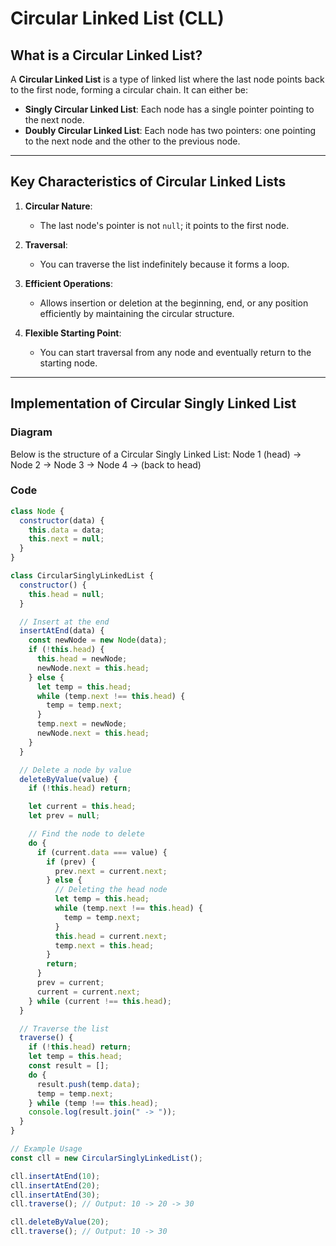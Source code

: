 # Circular Linked List (CLL)

## What is a Circular Linked List?

A **Circular Linked List** is a type of linked list where the last node points back to the first node, forming a circular chain. It can either be:
- **Singly Circular Linked List**: Each node has a single pointer pointing to the next node.
- **Doubly Circular Linked List**: Each node has two pointers: one pointing to the next node and the other to the previous node.

---
## Key Characteristics of Circular Linked Lists

1. **Circular Nature**:
   - The last node's pointer is not `null`; it points to the first node.

2. **Traversal**:
   - You can traverse the list indefinitely because it forms a loop.

3. **Efficient Operations**:
   - Allows insertion or deletion at the beginning, end, or any position efficiently by maintaining the circular structure.

4. **Flexible Starting Point**:
   - You can start traversal from any node and eventually return to the starting node.

---

## Implementation of Circular Singly Linked List

### Diagram

Below is the structure of a Circular Singly Linked List:
Node 1 (head) -> Node 2 -> Node 3 -> Node 4 -> (back to head)


### Code

```javascript
class Node {
  constructor(data) {
    this.data = data;
    this.next = null;
  }
}

class CircularSinglyLinkedList {
  constructor() {
    this.head = null;
  }

  // Insert at the end
  insertAtEnd(data) {
    const newNode = new Node(data);
    if (!this.head) {
      this.head = newNode;
      newNode.next = this.head;
    } else {
      let temp = this.head;
      while (temp.next !== this.head) {
        temp = temp.next;
      }
      temp.next = newNode;
      newNode.next = this.head;
    }
  }

  // Delete a node by value
  deleteByValue(value) {
    if (!this.head) return;

    let current = this.head;
    let prev = null;

    // Find the node to delete
    do {
      if (current.data === value) {
        if (prev) {
          prev.next = current.next;
        } else {
          // Deleting the head node
          let temp = this.head;
          while (temp.next !== this.head) {
            temp = temp.next;
          }
          this.head = current.next;
          temp.next = this.head;
        }
        return;
      }
      prev = current;
      current = current.next;
    } while (current !== this.head);
  }

  // Traverse the list
  traverse() {
    if (!this.head) return;
    let temp = this.head;
    const result = [];
    do {
      result.push(temp.data);
      temp = temp.next;
    } while (temp !== this.head);
    console.log(result.join(" -> "));
  }
}

// Example Usage
const cll = new CircularSinglyLinkedList();

cll.insertAtEnd(10);
cll.insertAtEnd(20);
cll.insertAtEnd(30);
cll.traverse(); // Output: 10 -> 20 -> 30

cll.deleteByValue(20);
cll.traverse(); // Output: 10 -> 30
